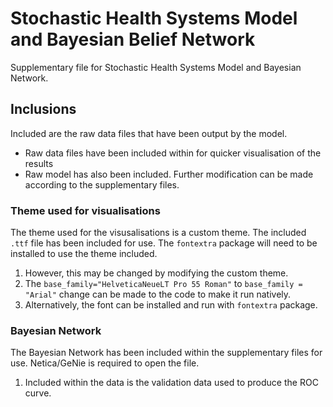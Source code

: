 # Stochastic Health Systems Model and Bayesian Belief Network
Supplementary file for Stochastic Health Systems Model and Bayesian Network.

## Inclusions
Included are the raw data files that have been output by the model. 
- Raw data files have been included within for quicker visualisation of the results
- Raw model has also been included. Further modification can be made according to the supplementary files.


### Theme used for visualisations
The theme used for the visusalisations is a custom theme. The included `.ttf` file has been included for use. The `fontextra` package will need to be installed to use the theme included.
1. However, this may be changed by modifying the custom theme.
2. The `base_family="HelveticaNeueLT Pro 55 Roman"` to `base_family = "Arial"` change can be made to the code to make it run natively.
3. Alternatively, the font can be installed and run with `fontextra` package.


### Bayesian Network
The Bayesian Network has been included within the supplementary files for use. Netica/GeNie is required to open the file. 
1. Included within the data is the validation data used to produce the ROC curve.
